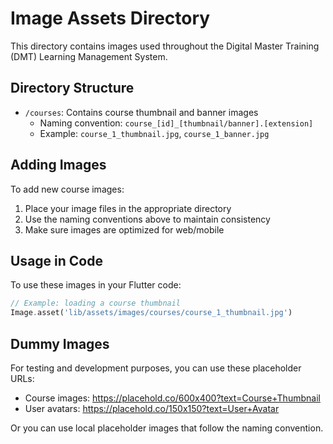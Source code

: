 # Image Assets Directory

This directory contains images used throughout the Digital Master Training (DMT) Learning Management System.

## Directory Structure

- `/courses`: Contains course thumbnail and banner images
  - Naming convention: `course_[id]_[thumbnail/banner].[extension]`
  - Example: `course_1_thumbnail.jpg`, `course_1_banner.jpg`

## Adding Images

To add new course images:

1. Place your image files in the appropriate directory
2. Use the naming conventions above to maintain consistency
3. Make sure images are optimized for web/mobile

## Usage in Code

To use these images in your Flutter code:

```dart
// Example: loading a course thumbnail
Image.asset('lib/assets/images/courses/course_1_thumbnail.jpg')
```

## Dummy Images

For testing and development purposes, you can use these placeholder URLs:

- Course images: https://placehold.co/600x400?text=Course+Thumbnail
- User avatars: https://placehold.co/150x150?text=User+Avatar

Or you can use local placeholder images that follow the naming convention. 